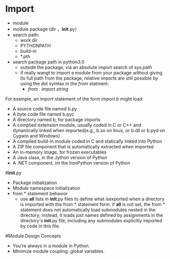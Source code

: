 Import
======

* module
* module package (dir ，__init__.py）
* search path:
    - work dir
    - PYTHONPATH
    - build-in
    - *.pth
* search package path in python3.0
    - outside the package, via an absolute import search of sys.path
    - if really wangt to import a module from your package without giving its full path from the package, relative imports are still possible by using the dot symtax in the *from* statment:
        + *from . import string*

For example, an *import* statement of the form *import b* might load:

* A source code file named b.py
* A byte code file named b.pyc
* A directory named b, for package imports
* A complied extension module, usually coded in C or C++ and dynamically linked when imported(e.g., b.so on linux, or b.dll or b.pyd on Cygwin and Windows)
* A compiled build-in module coded in C and statically linked into Python
* A ZIP file component that is automatically extracted when imported
* An in-memory image, for frozen executables
* A Java class, in the Jython version of Python
* A .NET component, int the IronPython version of Python

#__init__.py

* Package initialization
* Module namespace initialization
* from * statement behavior
    - use __all__ lists in __init__.py files to define what isexported when a directory is imported with the from * statement form. if __all__ is not set, the from * statement does not automatically load submodules nested in the directory; instead, it loads just names defined by assignments in the directory's __init__.py file, including any submodules explicitly imported by code in this file. 

#Module Design Concepts
* You're always in a module in Python.
* Minimize module coupling: global variables.

